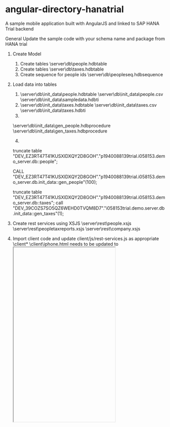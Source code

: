 # angular-directory-hanatrial
A sample mobile application built with AngularJS and linked to SAP HANA Trial backend

General
Update the sample code with your schema name and package from HANA trial

1. Create Model
	1. Create tables \server\db\people.hdbtable
	2. Create tables \server\db\taxes.hdbtable
	3. Create sequence for people ids \server\db\peopleseq.hdbsequence

2. Load data into tables
	1. \server\db\init_data\people.hdbtable
	\server\db\init_data\people.csv 
	\server\db\init_data\sampledata.hdbti
	2. \server\db\init_data\taxes.hdbtable
	 \server\db\init_data\taxes.csv 
	 \server\db\init_data\taxes.hdbti
	3.
	\server\db\init_data\gen_people.hdbprocedure
	\server\db\init_data\gen_taxes.hdbprocedure

	4.
	truncate table "DEV_EZ3RT47T41KUSXIDXQY2D8GOH"."p1940088139trial.i058153.demo_server.db::people";

	CALL "DEV_EZ3RT47T41KUSXIDXQY2D8GOH"."p1940088139trial.i058153.demo_server.db.init_data::gen_people"(100);
	
	truncate table "DEV_EZ3RT47T41KUSXIDXQY2D8GOH"."p1940088139trial.i058153.demo_server.db::taxes";
	call "DEV_39COZS7SO5QZ6WEHD0TVQM8D7"."i058153trial.demo.server.db.init_data::gen_taxes"(1); 

3. Create rest services using XSJS
	\server\rest\people.xsjs
	\server\rest\peopletaxreports.xsjs
	\server\rest\company.xsjs

4. Import client code and update client/js/rest-services.js as appropriate
	\client\*
        \client\iphone.html needs to be updated to 
       <iframe src="https://<yourinstance>.hanatrial.ondemand.com/<your package>/demo/client/index.html" width="320" height="550">
5. Grant access (be sure to run \server\rest\people.xsjs first or you may get error that the user P1940088139 do not exist )
        grant select on schema "DEV_EZ3RT47T41KUSXIDXQY2D8GOH" to P1940088139;


6. Try and launch your App.
	\client\index.html
	\client\iphone.html 
 


*****The code in the repository is not considered secure and should be used to demo and training only.***
